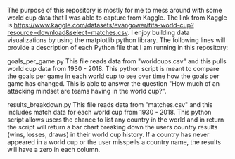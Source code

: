 The purpose of this repository is mostly for me to mess around with some world cup data that I was able to capture from Kaggle. The link from Kaggle is https://www.kaggle.com/datasets/evangower/fifa-world-cup?resource=download&select=matches.csv. I enjoy building data visualizations by using the matplotlib python library. The following lines will provide a description of each Python file that I am running in this repository: 

goals_per_game.py
  This file reads data from "worldcups.csv" and this pulls world cup data from 1930 - 2018. This python script is meant to compare the goals per game in each world cup to see over time how the goals per game has changed. This is able to answer the question "How much of an attacking mindset are teams having in the world cup?". 
  
results_breakdown.py
  This file reads data from "matches.csv" and this includes match data for each world cup from 1930 - 2018. This python script allows users the chance to list any country in the world and in return the script will return a bar chart breaking down the users country results (wins, losses, draws) in their world cup history. If a country has never appeared in a world cup or the user misspells a country name, the results will have a zero in each column. 
